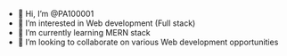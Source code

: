 - 👋 Hi, I’m @PA100001
- 👀 I’m interested in Web development (Full stack)
- 🌱 I’m currently learning MERN stack
- 💞️ I’m looking to collaborate on various Web development opportunities 
